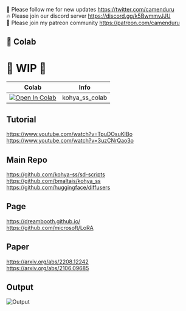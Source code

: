 🐣 Please follow me for new updates https://twitter.com/camenduru <br />
🔥 Please join our discord server https://discord.gg/k5BwmmvJJU <br />
🥳 Please join my patreon community https://patreon.com/camenduru <br />

## 🦒 Colab

# 🚦 WIP 🚦

| Colab | Info
| --- | --- |
[![Open In Colab](https://colab.research.google.com/assets/colab-badge.svg)](https://colab.research.google.com/github/camenduru/kohya_ss-colab/blob/main/kohya_ss_colab.ipynb) | kohya_ss_colab

## Tutorial
https://www.youtube.com/watch?v=TpuDOsuKIBo <br />
https://www.youtube.com/watch?v=3uzCNrQao3o <br />

## Main Repo
https://github.com/kohya-ss/sd-scripts <br />
https://github.com/bmaltais/kohya_ss <br />
https://github.com/huggingface/diffusers <br />

## Page
https://dreambooth.github.io/ <br />
https://github.com/microsoft/LoRA <br />

## Paper
https://arxiv.org/abs/2208.12242 <br />
https://arxiv.org/abs/2106.09685 <br />

## Output
![Output](https://github.com/camenduru/kohya_ss-colab/assets/54370274/7634544c-4195-4915-9cf1-4a3277bc8d18)
